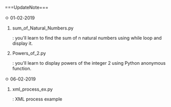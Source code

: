 ===UpdateNote===

ㅇ 01-02-2019

1. sum_of_Natural_Numbers.py

    : you'll learn to find the sum of n natural numbers using while loop and display it.

2. Powers_of_2.py

    : you'll learn to display powers of the integer 2 using Python anonymous function.

ㅇ 06-02-2019

1. xml_process_ex.py

    : XML process example

